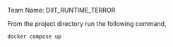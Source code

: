 Team Name: DIIT_RUNTIME_TERROR

From the project directory run the following command,
```
docker compose up
```